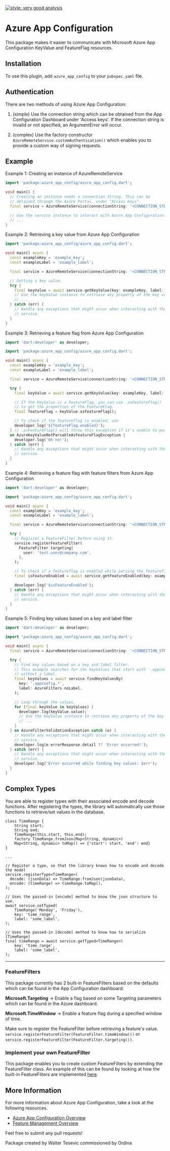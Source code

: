 [![style: very good analysis](https://img.shields.io/badge/style-very_good_analysis-B22C89.svg)](https://pub.dev/packages/very_good_analysis)

# Azure App Configuration  
This package makes it easier to communicate with Microsoft Azure App Configuration KeyValue and FeatureFlag resources.

## Installation
To use this plugin, add `azure_app_config` to your `pubspec.yaml` file.


## Authentication

There are two methods of using Azure App Configuration:

1. (simple) Use the connection string which can be obtained from the App Configuration Dashboard under 'Access keys'. If the connection string is invalid or not specified, an ArgumentError will occur.

2. (complex) Use the factory constructor `AzureRemoteService.customAuthentication()` which enables you to provide a custom way of signing requests.

## Example 
Example 1: Creating an instance of AzureRemoteService

```dart
import 'package:azure_app_config/azure_app_config.dart';

void main() {
  // Creating an instance needs a connection String. This can be
  // obtained through the Azure Portal, under "Access Keys".
  final service = AzureRemoteService(connectionString: '<CONNECTION_STRING>');

  // Use the service instance to interact with Azure App Configuration.
  // ...
}
```
Example 2: Retrieving a key value from Azure App Configuration
```dart
import 'package:azure_app_config/azure_app_config.dart';

void main() async {
  const exampleKey = 'example_key';
  const exampleLabel = 'example_label';

  final service = AzureRemoteService(connectionString: '<CONNECTION_STRING>');

  // Getting a key value.
  try {
    final keyValue = await service.getKeyValue(key: exampleKey, label: exampleLabel);
    // Use the keyValue instance to retrieve any property of the key value.
    // ...
  } catch (err) {
    // Handle any exceptions that might occur when interacting with the Azure
    // service.
  }
}
```
Example 3: Retrieving a feature flag from Azure App Configuration
```dart
import 'dart:developer' as developer;

import 'package:azure_app_config/azure_app_config.dart';

void main() async {
  const exampleKey = 'example_key';
  const exampleLabel = 'example_label';

  final service = AzureRemoteService(connectionString: '<CONNECTION_STRING>');

  try {
    final keyValue = await service.getKeyValue(key: exampleKey, label: exampleLabel);

    // If the KeyValue is a FeatureFlag, you can use .asFeatureFlag()
    // to get the properties of the FeatureFlag.
    final featureFlag = keyValue.asFeatureFlag();

    // To check if the featureflag is enabled, use
    developer.log('${featureFlag.enabled}');
  } // .asFeatureFlag() will throw this exception if it's unable to parse.
  on AzureKeyValueNotParsableAsFeatureFlagException {
    developer.log('Oh no!');
  } catch (err) {
    // Handle any exceptions that might occur when interacting with the Azure
    // service.
  }
}
```
Example 4: Retrieving a feature flag with feature filters from Azure App Configuration
```dart
import 'dart:developer' as developer;

import 'package:azure_app_config/azure_app_config.dart';

void main() async {
  const exampleKey = 'example_key';
  const exampleLabel = 'example_label';

  final service = AzureRemoteService(connectionString: '<CONNECTION_STRING>');

  try {
    // Register a FeatureFilter before using it.
    service.registerFeatureFilter(
      FeatureFilter.targeting(
        user: 'test.user@company.com',
      ),
    );

    // To check if a featureflag is enabled while parsing the featurefilters, use
    final isFeatureEnabled = await service.getFeatureEnabled(key: exampleKey, label: exampleLabel);

    developer.log('$isFeatureEnabled');
  } catch (err) {
    // Handle any exceptions that might occur when interacting with the Azure
    // service.
  }
}
```

Example 5: Finding key values based on a key and label filter
```dart
import 'dart:developer' as developer;

import 'package:azure_app_config/azure_app_config.dart';

void main() async {
  final service = AzureRemoteService(connectionString: '<CONNECTION_STRING>');

  try {
    // Find key values based on a key and label filter.
    // This example searches for the keyValues that start with '.appconfig.'
    // without a label.
    final keyValues = await service.findKeyValuesBy(
      key: '.appconfig.*',
      label: AzureFilters.noLabel,
    );

    // Loop through the values.
    for (final keyValue in keyValues) {
      developer.log(keyValue.value);
      // Use the keyValue instance to retrieve any property of the key value.
      // ...
    }
  } on AzureFilterValidationException catch (e) {
    // Handle any exceptions that might occur when interacting with the Azure
    // service.
    developer.log(e.errorResponse.detail ?? 'Error occurred!');
  } catch (err) {
    // Handle any exceptions that might occur when interacting with the Azure
    // service.
    developer.log('Error occurred while finding key values: $err');
  }
}
```

## Complex Types

You are able to register types with their associated 
encode and decode functions. After registering the types, the library will automatically use those functions to retrieve/set values in the database.

    class TimeRange {
        String start;
        String end;
        TimeRange(this.start, this.end);
        factory TimeRange.fromJson(Map<String, dynamic>)
        Map<String, dynamic> toMap() => {'start': start, 'end': end}
    }
    
    ...

    // Register a type, so that the library knows how to encode and decode the model
    service.registerType<TimeRange>(
      decode: (jsonData) => TimeRange.fromJson(jsonData),
      encode: (timeRange) => timeRange.toMap(),
    );

    // Uses the passed-in [encode] method to know the json structure to use.
    await service.setTyped(
        TimeRange('Monday', 'Friday'),
        key: 'time_range',
        label: 'some_label',
    );
    
    // Uses the passed-in [decode] method to know how to serialize [TimeRange]
    final timeRange = await service.getTyped<TimeRange>(
        key: 'time_range',
        label: 'some_label',
    ); 

---

### FeatureFilters
This package currently has 2 built-in FeatureFilters based on the defaults which can be found in the App Configuration dashboard:

**Microsoft.Targeting** -> Enable a flag based on some Targeting parameters which can be found in the Azure dashboard.  

**Microsoft.TimeWindow** -> Enable a feature flag during a specified window of time.

Make sure to register the FeatureFilter before retrieving a feature's value. <br>
`service.registerFeatureFilter(FeatureFilter.timeWindow())` 
or <br>
`service.registerFeatureFilter(FeatureFilter.targeting())`. 

### Implement your own FeatureFilter

This package enables you to create custom FeatureFilters by extending the FeatureFilter class. An example of this can be found by looking at how the built-in FeatureFilters are implemented [here](lib/src/feature_filters/targeting_filter.dart).


## More Information
For more information about Azure App Configuration, take a look at the following resources.

 - [Azure App Configuration Overview](https://learn.microsoft.com/en-us/azure/azure-app-configuration/overview)
 - [Feature Management Overview](https://learn.microsoft.com/en-us/azure/azure-app-configuration/concept-feature-management)


Feel free to submit any pull requests!




Package created by Walter Tesevic commissioned by Ordina
